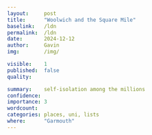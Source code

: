 ```yaml
---
layout:     post
title:      "Woolwich and the Square Mile"
baselink:   /ldn
permalink:  /ldn
date:       2024-12-12
author:     Gavin   
img:        /img/

visible:    1
published:  false
quality:    

summary:    self-isolation among the millions
confidence: 
importance: 3
wordcount:  
categories: places, uni, lists
where:      "Garmouth"
---
```


<!-- https://www.gleech.org/corp -->